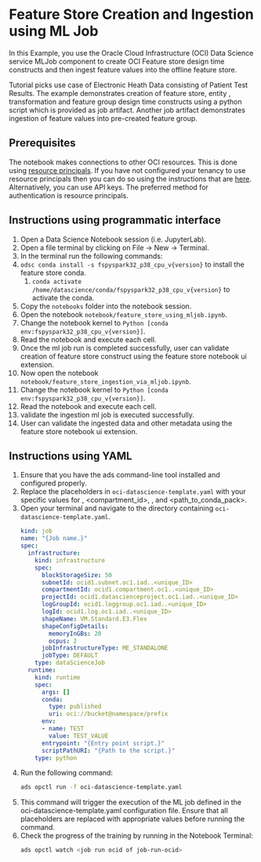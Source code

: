 Feature Store Creation and Ingestion using ML Job
=====================

In this Example, you use the Oracle Cloud Infrastructure (OCI) Data Science service MLJob component to create OCI Feature store design time constructs and then ingest feature values into the offline feature store.

Tutorial picks use case of Electronic Heath Data consisting of Patient Test Results. The example demonstrates creation of feature store, entity , transformation and feature group design time constructs using a python script which is provided as job artifact. Another job artifact demonstrates ingestion of feature values into pre-created feature group.

## Prerequisites

The notebook makes connections to other OCI resources. This is done using [resource principals](https://docs.oracle.com/en-us/iaas/Content/Functions/Tasks/functionsaccessingociresources.htm). If you have not configured your tenancy to use resource principals then you can do so using the instructions that are [here](https://docs.oracle.com/en-us/iaas/data-science/using/create-dynamic-groups.htm). Alternatively, you can use API keys. The preferred method for authentication is resource principals.


## Instructions using programmatic interface

1. Open a Data Science Notebook session (i.e. JupyterLab).
2. Open a file terminal by clicking on File -> New -> Terminal.
3. In the terminal run the following commands:
4. `odsc conda install -s fspyspark32_p38_cpu_v{version}` to install the feature store conda.
    1. `conda activate /home/datascience/conda/fspyspark32_p38_cpu_v{version}` to activate the conda.
5. Copy the `notebooks` folder into the notebook session.
6. Open the notebook `notebook/feature_store_using_mljob.ipynb`.
7. Change the notebook kernel to `Python [conda env:fspyspark32_p38_cpu_v{version}]`.
8. Read the notebook and execute each cell.
9. Once the ml job run is completed successfully, user can validate creation of feature store construct using the feature store notebook ui extension.
10. Now open the notebook `notebook/feature_store_ingestion_via_mljob.ipynb`.
11. Change the notebook kernel to `Python [conda env:fspyspark32_p38_cpu_v{version}]`.
12. Read the notebook and execute each cell.
13. validate the ingestion ml job is executed successfully.
14. User can validate the ingested data and other metadata using the feature store notebook ui extension.

## Instructions using YAML

1. Ensure that you have the ads command-line tool installed and configured properly.
2. Replace the placeholders in ```oci-datascience-template.yaml``` with your specific values for <name>, <compartment_id>, <mybucket>, <mynamespace> and <path_to_conda_pack>.
3. Open your terminal and navigate to the directory containing ```oci-datascience-template.yaml```.
   ```yaml
   kind: job
   name: "{Job name.}"
   spec:
     infrastructure:
       kind: infrastructure
       spec:
         blockStorageSize: 50
         subnetId: ocid1.subnet.oc1.iad..<unique_ID>
         compartmentId: ocid1.compartment.oc1..<unique_ID>
         projectId: ocid1.datascienceproject.oc1.iad..<unique_ID>
         logGroupId: ocid1.loggroup.oc1.iad..<unique_ID>
         logId: ocid1.log.oc1.iad..<unique_ID>
         shapeName: VM.Standard.E3.Flex
         shapeConfigDetails:
           memoryInGBs: 20
           ocpus: 2
         jobInfrastructureType: ME_STANDALONE
         jobType: DEFAULT
       type: dataScienceJob
     runtime:
       kind: runtime
       spec:
         args: []
         conda:
           type: published
           uri: oci://bucket@namespace/prefix
         env:
         - name: TEST
           value: TEST_VALUE
         entrypoint: "{Entry point script.}"
         scriptPathURI: "{Path to the script.}"
       type: python
   ```
4. Run the following command:
   ```bash
   ads opctl run -f oci-datascience-template.yaml
   ```
5. This command will trigger the execution of the ML job defined in the oci-datascience-template.yaml configuration file. Ensure that all placeholders are replaced with appropriate values before running the command.
6. Check the progress of the training by running in the Notebook Terminal:
   ```bash
   ads opctl watch <job run ocid of job-run-ocid>
   ```
